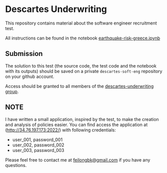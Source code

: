 # Descartes Underwriting

This repository contains material about the software engineer recruitment test. 


All instructions can be found in the notebook [earthquake-risk-greece.ipynb](https://github.com/descartes-underwriting/software-engineer-technical-test/blob/main/notebook/earthquake-risk-greece.ipynb)


## Submission

The solution to this test (the source code, the test code and the notebook with its outputs) should be saved on a private `descartes-soft-eng` repository on your github account.

Access should be granted to all members of the [descartes-underwriting group](https://github.com/orgs/descartes-underwriting/people).

## NOTE
I have written a small application, inspired by the test, to make the creation and analysis of policies easier.
You can find access the application at (http://34.76.197.173:2022/) with following credentials:
* user_001, password_001
* user_002, password_002
* user_003, password_003

Please feel free to contact me at feilongbk@gmail.com if you have any questions.

